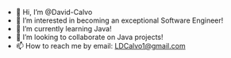 - 👋 Hi, I’m @David-Calvo
- 👀 I’m interested in becoming an exceptional Software Engineer!
- 🌱 I’m currently learning Java!
- 💞️ I’m looking to collaborate on Java projects!
- 📫 How to reach me by email: LDCalvo1@gmail.com

<!---
David-Calvo/David-Calvo is a ✨ special ✨ repository because its `README.md` (this file) appears on your GitHub profile.
You can click the Preview link to take a look at your changes.
--->
